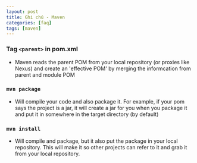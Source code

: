 ```yaml
---
layout: post
title: Ghi chú - Maven
categories: [faq]
tags: [maven]
---
```


### Tag `<parent>` in pom.xml
- Maven reads the parent POM from your local repository (or proxies like Nexus) and create an 'effective POM' by merging the informcation from parent and module POM
### `mvn package`
- Will compile your code and also package it. For example, if your pom says the project is a jar, it will create a jar for you when you package it and put it in somewhere in the target directory (by default)
### `mvn install`
- Will compile and package, but it also put the package in your local repository. This will make it so other projects can refer to it and grab it from your local repository.
